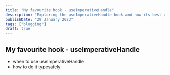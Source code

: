 ```yaml
---
title: "My favourite hook - useImperativeHandle"
description: "Exploring the useImperativeHandle hook and how its best used"
publishDate: "29 January 2023"
tags: ["blogging"]
draft: true
---
```


## My favourite hook - useImperativeHandle

- when to use useImperativeHandle
- how to do it typesafely
